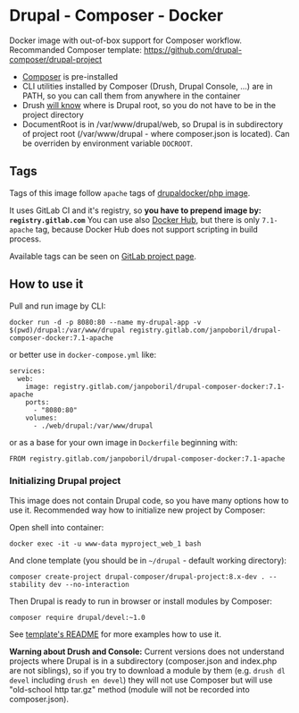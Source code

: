 # Drupal - Composer - Docker

Docker image with out-of-box support for Composer workflow. Recommanded Composer template: https://github.com/drupal-composer/drupal-project

- [Composer](https://getcomposer.org) is pre-installed
- CLI utilities installed by Composer (Drush, Drupal Console, ...) are in PATH, so you can call them from anywhere in the container
- Drush [will know](https://github.com/iBobik/drupal-composer-docker/blob/master/drushrc.php#L4) where is Drupal root, so you do not have to be in the project directory
- DocumentRoot is in /var/www/drupal/web, so Drupal is in subdirectory of project root (/var/www/drupal - where composer.json is located). Can be overriden by environment variable `DOCROOT`.

## Tags
Tags of this image follow `apache` tags of [drupaldocker/php image](https://hub.docker.com/r/drupaldocker/php/).

It uses GitLab CI and it's registry, so **you have to prepend image by: `registry.gitlab.com`** You can use also [Docker Hub](https://hub.docker.com/r/bobik/drupal-composer), but there is only `7.1-apache` tag, because Docker Hub does not support scripting in build process.

Available tags can be seen on [GitLab project page](https://gitlab.com/janpoboril/drupal-composer-docker/container_registry).

## How to use it

Pull and run image by CLI:
```
docker run -d -p 8080:80 --name my-drupal-app -v $(pwd)/drupal:/var/www/drupal registry.gitlab.com/janpoboril/drupal-composer-docker:7.1-apache
```
or better use in `docker-compose.yml` like:
```
services:
  web:
    image: registry.gitlab.com/janpoboril/drupal-composer-docker:7.1-apache
    ports:
      - "8080:80"
    volumes:
      - ./web/drupal:/var/www/drupal
```
or as a base for your own image in `Dockerfile` beginning with:
```
FROM registry.gitlab.com/janpoboril/drupal-composer-docker:7.1-apache
```

### Initializing Drupal project

This image does not contain Drupal code, so you have many options how to use it. Recommended way how to initialize new project by Composer:

Open shell into container:
```
docker exec -it -u www-data myproject_web_1 bash
```
And clone template (you should be in `~/drupal` - default working directory):
```
composer create-project drupal-composer/drupal-project:8.x-dev . --stability dev --no-interaction
```

Then Drupal is ready to run in browser or install modules by Composer:
```
composer require drupal/devel:~1.0
```
See [template's README](https://github.com/drupal-composer/drupal-project) for more examples how to use it.

**Warning about Drush and Console:** Current versions does not understand projects where Drupal is in a subdirectory (composer.json and index.php are not siblings), so if you try to download a module by them (e.g. `drush dl devel` including `drush en devel`) they will not use Composer but will use "old-school http tar.gz" method (module will not be recorded into composer.json).
